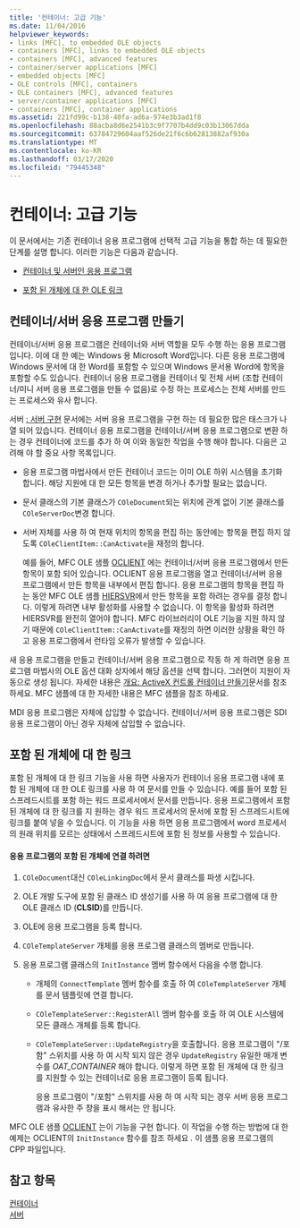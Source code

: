 ```yaml
---
title: '컨테이너: 고급 기능'
ms.date: 11/04/2016
helpviewer_keywords:
- links [MFC], to embedded OLE objects
- containers [MFC], links to embedded OLE objects
- containers [MFC], advanced features
- container/server applications [MFC]
- embedded objects [MFC]
- OLE controls [MFC], containers
- OLE containers [MFC], advanced features
- server/container applications [MFC]
- containers [MFC], container applications
ms.assetid: 221fd99c-b138-40fa-ad6a-974e3b3ad1f8
ms.openlocfilehash: 88acba8d6e2541b3c9f7707b4dd9c03b13067dda
ms.sourcegitcommit: 63784729604aaf526de21f6c6b62813882af930a
ms.translationtype: MT
ms.contentlocale: ko-KR
ms.lasthandoff: 03/17/2020
ms.locfileid: "79445348"
---
```

# <a name="containers-advanced-features"></a>컨테이너: 고급 기능

이 문서에서는 기존 컨테이너 응용 프로그램에 선택적 고급 기능을 통합 하는 데 필요한 단계를 설명 합니다. 이러한 기능은 다음과 같습니다.

- [컨테이너 및 서버인 응용 프로그램](#_core_creating_a_container_server_application)

- [포함 된 개체에 대 한 OLE 링크](#_core_links_to_embedded_objects)

##  <a name="_core_creating_a_container_server_application"></a>컨테이너/서버 응용 프로그램 만들기

컨테이너/서버 응용 프로그램은 컨테이너와 서버 역할을 모두 수행 하는 응용 프로그램입니다. 이에 대 한 예는 Windows 용 Microsoft Word입니다. 다른 응용 프로그램에 Windows 문서에 대 한 Word를 포함할 수 있으며 Windows 문서용 Word에 항목을 포함할 수도 있습니다. 컨테이너 응용 프로그램을 컨테이너 및 전체 서버 (조합 컨테이너/미니 서버 응용 프로그램을 만들 수 없음)로 수정 하는 프로세스는 전체 서버를 만드는 프로세스와 유사 합니다.

서버 [: 서버 구현](../mfc/servers-implementing-a-server.md) 문서에는 서버 응용 프로그램을 구현 하는 데 필요한 많은 태스크가 나열 되어 있습니다. 컨테이너 응용 프로그램을 컨테이너/서버 응용 프로그램으로 변환 하는 경우 컨테이너에 코드를 추가 하 여 이와 동일한 작업을 수행 해야 합니다. 다음은 고려해 야 할 중요 사항 목록입니다.

- 응용 프로그램 마법사에서 만든 컨테이너 코드는 이미 OLE 하위 시스템을 초기화 합니다. 해당 지원에 대 한 모든 항목을 변경 하거나 추가할 필요는 없습니다.

- 문서 클래스의 기본 클래스가 `COleDocument`되는 위치에 관계 없이 기본 클래스를 `COleServerDoc`변경 합니다.

- 서버 자체를 사용 하 여 현재 위치의 항목을 편집 하는 동안에는 항목을 편집 하지 않도록 `COleClientItem::CanActivate`을 재정의 합니다.

   예를 들어, MFC OLE 샘플 [OCLIENT](../overview/visual-cpp-samples.md) 에는 컨테이너/서버 응용 프로그램에서 만든 항목이 포함 되어 있습니다. OCLIENT 응용 프로그램을 열고 컨테이너/서버 응용 프로그램에서 만든 항목을 내부에서 편집 합니다. 응용 프로그램의 항목을 편집 하는 동안 MFC OLE 샘플 [HIERSVR](../overview/visual-cpp-samples.md)에서 만든 항목을 포함 하려는 경우를 결정 합니다. 이렇게 하려면 내부 활성화를 사용할 수 없습니다. 이 항목을 활성화 하려면 HIERSVR를 완전히 열어야 합니다. MFC 라이브러리이 OLE 기능을 지원 하지 않기 때문에 `COleClientItem::CanActivate`를 재정의 하면 이러한 상황을 확인 하 고 응용 프로그램에서 런타임 오류가 발생할 수 있습니다.

새 응용 프로그램을 만들고 컨테이너/서버 응용 프로그램으로 작동 하 게 하려면 응용 프로그램 마법사의 OLE 옵션 대화 상자에서 해당 옵션을 선택 합니다. 그러면이 지원이 자동으로 생성 됩니다. 자세한 내용은 [개요: ActiveX 컨트롤 컨테이너 만들기](../mfc/reference/creating-an-mfc-activex-control-container.md)문서를 참조 하세요. MFC 샘플에 대 한 자세한 내용은 MFC 샘플을 참조 하세요.

MDI 응용 프로그램은 자체에 삽입할 수 없습니다. 컨테이너/서버 응용 프로그램은 SDI 응용 프로그램이 아닌 경우 자체에 삽입할 수 없습니다.

##  <a name="_core_links_to_embedded_objects"></a>포함 된 개체에 대 한 링크

포함 된 개체에 대 한 링크 기능을 사용 하면 사용자가 컨테이너 응용 프로그램 내에 포함 된 개체에 대 한 OLE 링크를 사용 하 여 문서를 만들 수 있습니다. 예를 들어 포함 된 스프레드시트를 포함 하는 워드 프로세서에서 문서를 만듭니다. 응용 프로그램에서 포함 된 개체에 대 한 링크를 지 원하는 경우 워드 프로세서의 문서에 포함 된 스프레드시트에 링크를 붙여 넣을 수 있습니다. 이 기능을 사용 하면 응용 프로그램에서 word 프로세서의 원래 위치를 모르는 상태에서 스프레드시트에 포함 된 정보를 사용할 수 있습니다.

#### <a name="to-link-to-embedded-objects-in-your-application"></a>응용 프로그램의 포함 된 개체에 연결 하려면

1. `COleDocument`대신 `COleLinkingDoc`에서 문서 클래스를 파생 시킵니다.

1. OLE 개발 도구에 포함 된 클래스 ID 생성기를 사용 하 여 응용 프로그램에 대 한 OLE 클래스 ID (**CLSID**)를 만듭니다.

1. OLE에 응용 프로그램을 등록 합니다.

1. `COleTemplateServer` 개체를 응용 프로그램 클래스의 멤버로 만듭니다.

1. 응용 프로그램 클래스의 `InitInstance` 멤버 함수에서 다음을 수행 합니다.

   - 개체의 `ConnectTemplate` 멤버 함수를 호출 하 여 `COleTemplateServer` 개체를 문서 템플릿에 연결 합니다.

   - `COleTemplateServer::RegisterAll` 멤버 함수를 호출 하 여 OLE 시스템에 모든 클래스 개체를 등록 합니다.

   - `COleTemplateServer::UpdateRegistry`을 호출합니다. 응용 프로그램이 "/포함" 스위치를 사용 하 여 시작 되지 않은 경우 `UpdateRegistry` 유일한 매개 변수를 *OAT_CONTAINER* 해야 합니다. 이렇게 하면 포함 된 개체에 대 한 링크를 지원할 수 있는 컨테이너로 응용 프로그램이 등록 됩니다.

      응용 프로그램이 "/포함" 스위치를 사용 하 여 시작 되는 경우 서버 응용 프로그램과 유사한 주 창을 표시 해서는 안 됩니다.

MFC OLE 샘플 [OCLIENT](../overview/visual-cpp-samples.md) 는이 기능을 구현 합니다. 이 작업을 수행 하는 방법에 대 한 예제는 OCLIENT의 `InitInstance` 함수를 참조 하세요 *.* 이 샘플 응용 프로그램의 CPP 파일입니다.

## <a name="see-also"></a>참고 항목

[컨테이너](../mfc/containers.md)<br/>
[서버](../mfc/servers.md)
